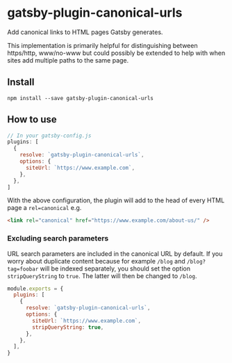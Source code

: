 # gatsby-plugin-canonical-urls

Add canonical links to HTML pages Gatsby generates.

This implementation is primarily helpful for distinguishing between https/http,
www/no-www but could possibly be extended to help with when sites add multiple
paths to the same page.

## Install

`npm install --save gatsby-plugin-canonical-urls`

## How to use

```javascript
// In your gatsby-config.js
plugins: [
  {
    resolve: `gatsby-plugin-canonical-urls`,
    options: {
      siteUrl: `https://www.example.com`,
    },
  },
]
```

With the above configuration, the plugin will add to the head of every HTML page
a `rel=canonical` e.g.

```html
<link rel="canonical" href="https://www.example.com/about-us/" />
```

### Excluding search parameters

URL search parameters are included in the canonical URL by default. If you worry about duplicate content because for example `/blog` and `/blog?tag=foobar` will be indexed separately, you should set the option `stripQueryString` to `true`. The latter will then be changed to `/blog`.

```js:title=gatsby-config.js
module.exports = {
  plugins: [
    {
      resolve: `gatsby-plugin-canonical-urls`,
      options: {
        siteUrl: `https://www.example.com`,
        stripQueryString: true,
      },
    },
  ],
}
```
